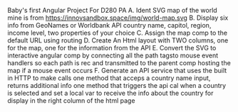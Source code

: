 Baby's first Angular Project 
For D280 PA
A. Ident SVG map of the world
        mine is from https://innovsandbox.space/img/world-map.svg
B. Display six info from GeoNames or Worldbank API
    country name, capitol, region, income level, two properties of your choice
C. Assign the map comp to the default URL using routing
D. Create An Html layout with TWO columns, one for the map, one for the information from the API
E. Convert the SVG to interactive angular comp by connecting all the path tagsto mouse event handlers so each path is rec and transmitted to the parent comp hosting the map if a mouse event occurs
F. Generate an API service that uses the built in HTTP to make calls
    one method that acceps a country name input, returns additional info
    one method that triggers the api cal when a country is selected and set a local var to receive the info about the country for display in the right column of the html page